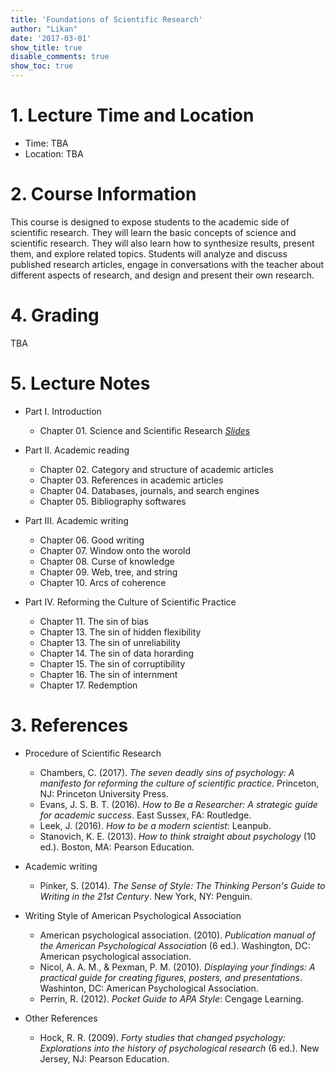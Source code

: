```yaml
---
title: 'Foundations of Scientific Research'
author: "Likan"
date: '2017-03-01'
show_title: true
disable_comments: true
show_toc: true
---
```

# 1. Lecture Time and Location

- Time: TBA
- Location: TBA

# 2. Course Information

This course is designed to expose students to the academic side of scientific research. They will learn the basic concepts of science and scientific research. They will also learn how to synthesize results, present them, and explore related topics. Students will analyze and discuss published research articles, engage in conversations with the teacher about different aspects of research, and design and present their own research.

# 4. Grading

TBA

# 5. Lecture Notes

- Part I. Introduction
    - Chapter 01. Science and Scientific Research <i class="fa fa-file-pdf-o">  [Slides](https://appendix.likan.info/Scientific-Research/Sci.Res.CH.01.pdf)</i>

- Part II. Academic reading
    - Chapter 02. Category and structure of academic articles
    - Chapter 03. References in academic articles
    - Chapter 04. Databases, journals, and search engines
    - Chapter 05. Bibliography softwares

- Part III. Academic writing
    - Chapter 06. Good writing
    - Chapter 07. Window onto the worold
    - Chapter 08. Curse of knowledge
    - Chapter 09. Web, tree, and string
    - Chapter 10. Arcs of coherence

- Part IV. Reforming the Culture of Scientific Practice
    - Chapter 11. The sin of bias
    - Chapter 13. The sin of hidden flexibility
    - Chapter 13. The sin of unreliability
    - Chapter 14. The sin of data horarding
    - Chapter 15. The sin of corruptibility
    - Chapter 16. The sin of internment
    - Chapter 17. Redemption

# 3. References

- Procedure of Scientific Research
    - Chambers, C. (2017). *The seven deadly sins of psychology: A manifesto for reforming the culture of scientific practice*. Princeton, NJ: Princeton University Press.
    - Evans, J. S. B. T. (2016). *How to Be a Researcher: A strategic guide for academic success*. East Sussex, FA: Routledge.
    - Leek, J. (2016). *How to be a modern scientist*: Leanpub.
    - Stanovich, K. E. (2013). *How to think straight about psychology* (10 ed.). Boston, MA: Pearson Education.

- Academic writing
    - Pinker, S. (2014). *The Sense of Style: The Thinking Person's Guide to Writing in the 21st Century*. New York, NY: Penguin.

- Writing Style of American Psychological Association
    - American psychological association. (2010). *Publication manual of the American Psychological Association* (6 ed.). Washington, DC: American psychological association.
    - Nicol, A. A. M., & Pexman, P. M. (2010). *Displaying your findings: A practical guide for creating figures, posters, and presentations*. Washinton, DC: American Psychological Association.
    - Perrin, R. (2012). *Pocket Guide to APA Style*: Cengage Learning.

- Other References
    - Hock, R. R. (2009). *Forty studies that changed psychology: Explorations into the history of psychological research* (6 ed.). New Jersey, NJ: Pearson Education.

